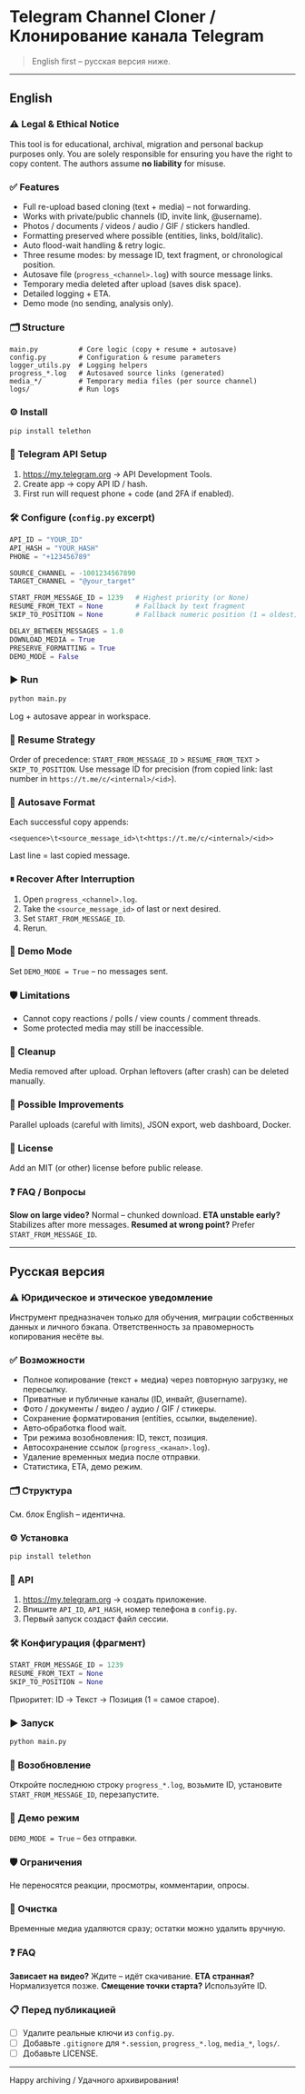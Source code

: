 # Telegram Channel Cloner / Клонирование канала Telegram

> English first – русская версия ниже.

---

## English

### ⚠️ Legal & Ethical Notice

This tool is for educational, archival, migration and personal backup purposes only. You are solely responsible for ensuring you have the right to copy content. The authors assume **no liability** for misuse.

### ✅ Features

- Full re-upload based cloning (text + media) – not forwarding.
- Works with private/public channels (ID, invite link, @username).
- Photos / documents / videos / audio / GIF / stickers handled.
- Formatting preserved where possible (entities, links, bold/italic).
- Auto flood-wait handling & retry logic.
- Three resume modes: by message ID, text fragment, or chronological position.
- Autosave file (`progress_<channel>.log`) with source message links.
- Temporary media deleted after upload (saves disk space).
- Detailed logging + ETA.
- Demo mode (no sending, analysis only).

### 🗂 Structure

```text
main.py          # Core logic (copy + resume + autosave)
config.py        # Configuration & resume parameters
logger_utils.py  # Logging helpers
progress_*.log   # Autosaved source links (generated)
media_*/         # Temporary media files (per source channel)
logs/            # Run logs
```

### ⚙️ Install

```bash
pip install telethon
```

### 🔐 Telegram API Setup

1. <https://my.telegram.org> → API Development Tools.
2. Create app → copy API ID / hash.
3. First run will request phone + code (and 2FA if enabled).

### 🛠 Configure (`config.py` excerpt)

```python
API_ID = "YOUR_ID"
API_HASH = "YOUR_HASH"
PHONE = "+123456789"

SOURCE_CHANNEL = -1001234567890
TARGET_CHANNEL = "@your_target"

START_FROM_MESSAGE_ID = 1239   # Highest priority (or None)
RESUME_FROM_TEXT = None        # Fallback by text fragment
SKIP_TO_POSITION = None        # Fallback numeric position (1 = oldest)

DELAY_BETWEEN_MESSAGES = 1.0
DOWNLOAD_MEDIA = True
PRESERVE_FORMATTING = True
DEMO_MODE = False
```

### ▶️ Run

```bash
python main.py
```

Log + autosave appear in workspace.

### 🔄 Resume Strategy

Order of precedence: `START_FROM_MESSAGE_ID` > `RESUME_FROM_TEXT` > `SKIP_TO_POSITION`.
Use message ID for precision (from copied link: last number in `https://t.me/c/<internal>/<id>`).

### 📝 Autosave Format

Each successful copy appends:

```text
<sequence>\t<source_message_id>\t<https://t.me/c/<internal>/<id>>
```

Last line = last copied message.

### ⏸ Recover After Interruption

1. Open `progress_<channel>.log`.
2. Take the `<source_message_id>` of last or next desired.
3. Set `START_FROM_MESSAGE_ID`.
4. Rerun.

### 🧪 Demo Mode

Set `DEMO_MODE = True` – no messages sent.

### 🛡 Limitations

- Cannot copy reactions / polls / view counts / comment threads.
- Some protected media may still be inaccessible.

### 🧹 Cleanup

Media removed after upload. Orphan leftovers (after crash) can be deleted manually.

### 🚀 Possible Improvements

Parallel uploads (careful with limits), JSON export, web dashboard, Docker.

### 📜 License

Add an MIT (or other) license before public release.

### ❓ FAQ / Вопросы

**Slow on large video?** Normal – chunked download.
**ETA unstable early?** Stabilizes after more messages.
**Resumed at wrong point?** Prefer `START_FROM_MESSAGE_ID`.

---

## Русская версия

### ⚠️ Юридическое и этическое уведомление

Инструмент предназначен только для обучения, миграции собственных данных и личного бэкапа. Ответственность за правомерность копирования несёте вы.

### ✅ Возможности

- Полное копирование (текст + медиа) через повторную загрузку, не пересылку.
- Приватные и публичные каналы (ID, инвайт, @username).
- Фото / документы / видео / аудио / GIF / стикеры.
- Сохранение форматирования (entities, ссылки, выделение).
- Авто‑обработка flood wait.
- Три режима возобновления: ID, текст, позиция.
- Автосохранение ссылок (`progress_<канал>.log`).
- Удаление временных медиа после отправки.
- Статистика, ETA, демо режим.

### 🗂 Структура

См. блок English – идентична.

### ⚙️ Установка

```bash
pip install telethon
```

### 🔐 API

1. <https://my.telegram.org> → создать приложение.
2. Впишите `API_ID`, `API_HASH`, номер телефона в `config.py`.
3. Первый запуск создаст файл сессии.

### 🛠 Конфигурация (фрагмент)

```python
START_FROM_MESSAGE_ID = 1239
RESUME_FROM_TEXT = None
SKIP_TO_POSITION = None
```

Приоритет: ID → Текст → Позиция (1 = самое старое).

### ▶️ Запуск

```bash
python main.py
```

### 🔄 Возобновление

Откройте последнюю строку `progress_*.log`, возьмите ID, установите `START_FROM_MESSAGE_ID`, перезапустите.

### 🧪 Демо режим

`DEMO_MODE = True` – без отправки.

### 🛡 Ограничения

Не переносятся реакции, просмотры, комментарии, опросы.

### 🧹 Очистка

Временные медиа удаляются сразу; остатки можно удалить вручную.

### ❓ FAQ

**Зависает на видео?** Ждите – идёт скачивание.
**ETA странная?** Нормализуется позже.
**Смещение точки старта?** Используйте ID.

### 📋 Перед публикацией

- [ ] Удалите реальные ключи из `config.py`.
- [ ] Добавьте `.gitignore` для `*.session`, `progress_*.log`, `media_*`, `logs/`.
- [ ] Добавьте LICENSE.

---

Happy archiving / Удачного архивирования!
